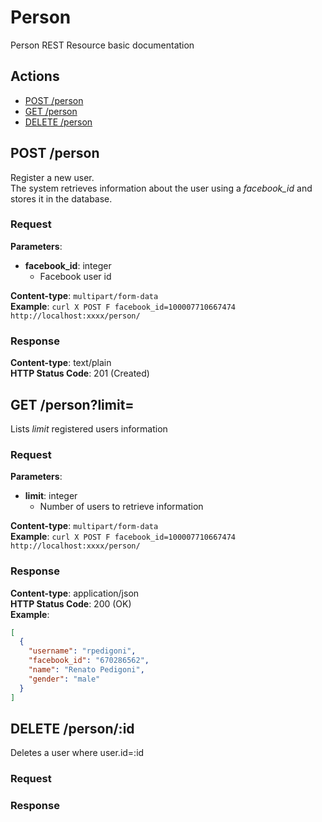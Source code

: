 Person
======

Person REST Resource basic documentation

## Actions
- [POST /person](#post-person)
- [GET /person](#get-personlimit)
- [DELETE /person](#delete-personid)

## POST /person

Register a new user.  
The system retrieves information about the user using a *facebook_id* and stores it in the database.

### Request

**Parameters**:
- **facebook_id**: integer
  - Facebook user id

**Content-type**: `multipart/form-data`  
**Example**: `curl ­X POST ­F facebook_id=100007710667474 http://localhost:xxxx/person/`

### Response

**Content-type**: text/plain  
**HTTP Status Code**: 201 (Created)  
  

## GET /person?limit=

Lists *limit* registered users information

### Request

**Parameters**:
- **limit**: integer
  - Number of users to retrieve information

**Content-type**: `multipart/form-data`  
**Example**: `curl ­X POST ­F facebook_id=100007710667474 http://localhost:xxxx/person/`

### Response

**Content-type**: application/json  
**HTTP Status Code**: 200 (OK)  
**Example**:  

```JSON
[
  {
    "username": "rpedigoni",
    "facebook_id": "670286562",
    "name": "Renato Pedigoni",
    "gender": "male"
  }
]

```


## DELETE /person/:id

Deletes a user where user.id=:id

### Request

### Response

